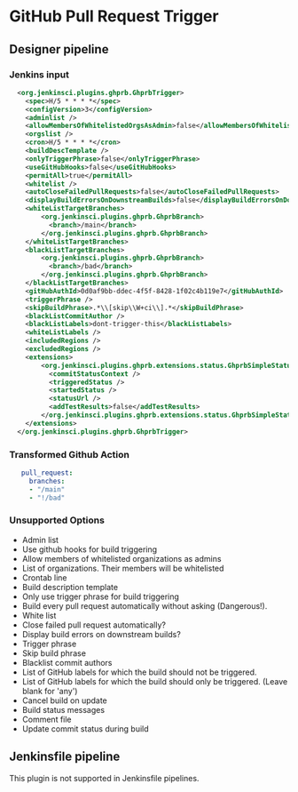 # GitHub Pull Request Trigger

## Designer pipeline

### Jenkins input

```xml
  <org.jenkinsci.plugins.ghprb.GhprbTrigger>
    <spec>H/5 * * * *</spec>
    <configVersion>3</configVersion>
    <adminlist />
    <allowMembersOfWhitelistedOrgsAsAdmin>false</allowMembersOfWhitelistedOrgsAsAdmin>
    <orgslist />
    <cron>H/5 * * * *</cron>
    <buildDescTemplate />
    <onlyTriggerPhrase>false</onlyTriggerPhrase>
    <useGitHubHooks>false</useGitHubHooks>
    <permitAll>true</permitAll>
    <whitelist />
    <autoCloseFailedPullRequests>false</autoCloseFailedPullRequests>
    <displayBuildErrorsOnDownstreamBuilds>false</displayBuildErrorsOnDownstreamBuilds>
    <whiteListTargetBranches>
        <org.jenkinsci.plugins.ghprb.GhprbBranch>
          <branch>/main</branch>
        </org.jenkinsci.plugins.ghprb.GhprbBranch>
    </whiteListTargetBranches>
    <blackListTargetBranches>
        <org.jenkinsci.plugins.ghprb.GhprbBranch>
          <branch>/bad</branch>
        </org.jenkinsci.plugins.ghprb.GhprbBranch>
    </blackListTargetBranches>
    <gitHubAuthId>0d0af9bb-ddec-4f5f-8428-1f02c4b119e7</gitHubAuthId>
    <triggerPhrase />
    <skipBuildPhrase>.*\\[skip\\W+ci\\].*</skipBuildPhrase>
    <blackListCommitAuthor />
    <blackListLabels>dont-trigger-this</blackListLabels>
    <whiteListLabels />
    <includedRegions />
    <excludedRegions />
    <extensions>
        <org.jenkinsci.plugins.ghprb.extensions.status.GhprbSimpleStatus>
          <commitStatusContext />
          <triggeredStatus /> 
          <startedStatus />   
          <statusUrl />
          <addTestResults>false</addTestResults>
        </org.jenkinsci.plugins.ghprb.extensions.status.GhprbSimpleStatus>
    </extensions>
  </org.jenkinsci.plugins.ghprb.GhprbTrigger>
```

### Transformed Github Action

```yaml
   pull_request:
     branches:
     - "/main"
     - "!/bad"
```

### Unsupported Options
- Admin list
- Use github hooks for build triggering
- Allow members of whitelisted organizations as admins
- List of organizations. Their members will be whitelisted
- Crontab line
- Build description template
- Only use trigger phrase for build triggering
- Build every pull request automatically without asking (Dangerous!).
- White list
- Close failed pull request automatically?
- Display build errors on downstream builds?
- Trigger phrase
- Skip build phrase
- Blacklist commit authors
- List of GitHub labels for which the build should not be triggered.
- List of GitHub labels for which the build should only be triggered. (Leave blank for 'any')
- Cancel build on update
- Build status messages
- Comment file
- Update commit status during build

## Jenkinsfile pipeline

This plugin is not supported in Jenkinsfile pipelines.
